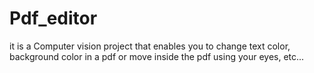 # Pdf_editor

it is a Computer vision project that enables you to change text color, background color in a pdf or move inside the pdf using your eyes, etc...
